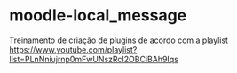 # moodle-local_message

Treinamento de criação de plugins de acordo com a playlist 
https://www.youtube.com/playlist?list=PLnNniujrnp0mFwUNszRcI2OBCiBAh9Iqs
